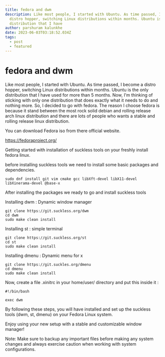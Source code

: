 ```yaml
---
title: fedora and dwm
description: Like most people, I started with Ubuntu. As time passed, I become a
  distro hopper, switching Linux distributions within months. Ubuntu is the only
  distribution that I have
author: parshuram kalunkhe
date: 2023-06-03T03:18:52.034Z
tags:
  - post
  - featured
---
```

# fedora and dwm

Like most people, I started with Ubuntu. As time passed, I become a distro hopper, switching Linux distributions within months. Ubuntu is the only distribution that I have used for more than 5 months. Now, I'm thinking of sticking with only one distribution that does exactly what it needs to do and nothing more. So, I decided to go with fedora. The reason I choose fedora is because it stand between the most rock solid debian and rolling release arch linux distribution and there are lots of people who wants a stable and rolling release linux distribution. 

You can download Fedora iso from there official website.

<https://fedoraproject.org/>

Getting started with installation of suckless tools on your freshly install fedora linux.

before installing suckless tools we need to install some basic packages and dependencies. 

```shell
sudo dnf install git vim cmake gcc libXft-devel libX11-devel libXinerama-devel @base-x 
```

After installing the packages we ready to go and install suckless tools

Installing dwm : Dynamic window manager

```shell
git clone https://git.suckless.org/dwm
cd dwm 
sudo make clean install
```

Installing st : simple terminal 

```shell
git clone https://git.suckless.org/st
cd st
sudo make clean install
```

Installing dmenu : Dynamic menu for x

```shell
git clone https://git.suckles.org/dmenu
cd dmenu
sudo make clean install
```

Now, create a file .xinitrc in your home/user/ directory and put this inside it :

```shell
#!/bin/bash

exec dwm 
```

By following these steps, you will have installed and set up the suckless tools (dwm, st, dmenu) on your Fedora Linux system.

Enjoy using your new setup with a stable and customizable window manager!

Note: Make sure to backup any important files before making any system changes and always exercise caution when working with system configurations.